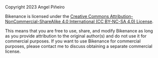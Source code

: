 Copyright 2023 Angel Piñeiro

Bikenance is licensed under
the [Creative Commons Attribution-NonCommercial-ShareAlike 4.0 International (CC BY-NC-SA 4.0) License](https://creativecommons.org/licenses/by-nc-sa/4.0/).

This means that you are free to use, share, and modify Bikenance as long as you provide attribution
to the original author(s) and do not use it for commercial purposes. If you want to use Bikenance
for commercial purposes, please contact me to discuss obtaining a separate commercial license.

